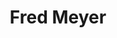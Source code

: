 ---
title: "Fred Meyer"
url: /portland/fred-meyer-southeast-mcloughlin-boulevard/
shop: supermarket
---